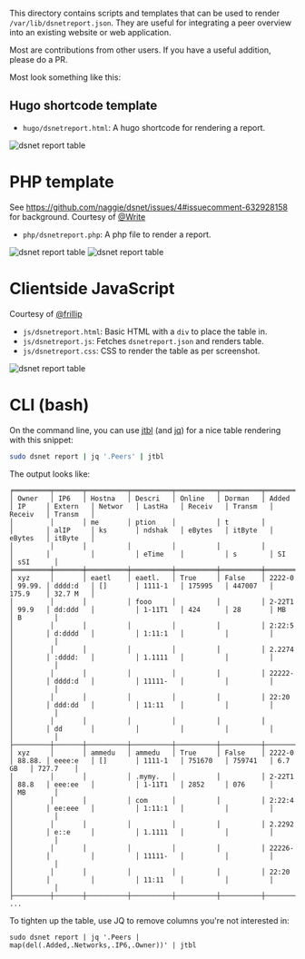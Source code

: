 This directory contains scripts and templates that can be used to render
`/var/lib/dsnetreport.json`. They are useful for integrating a peer overview
into an existing website or web application.

Most are contributions from other users. If you have a useful addition, please
do a PR.

Most look something like this:

## Hugo shortcode template

* `hugo/dsnetreport.html`: A hugo shortcode for rendering a report.

![dsnet report table](https://raw.githubusercontent.com/naggie/dsnet/master/etc/report.png)

# PHP template
See https://github.com/naggie/dsnet/issues/4#issuecomment-632928158 for background. Courtesy of [@Write](https://github.com/Write)

* `php/dsnetreport.php`: A php file to render a report.

![dsnet report table](https://user-images.githubusercontent.com/541722/82712747-0cf42180-9c89-11ea-92fa-0974a34c5c79.jpg)
![dsnet report table](https://user-images.githubusercontent.com/541722/82712745-0a91c780-9c89-11ea-91a8-828e0be38951.jpg)

# Clientside JavaScript

Courtesy of [@frillip](https://github.com/frillip/)

* `js/dsnetreport.html`: Basic HTML with a `div` to place the table in.
* `js/dsnetreport.js`: Fetches `dsnetreport.json` and renders table.
* `js/dsnetreport.css`: CSS to render the table as per screenshot.

![dsnet report table](https://raw.githubusercontent.com/naggie/dsnet/master/etc/dsnet-report-js.png)

# CLI (bash)

On the command line, you can use [jtbl](https://github.com/kellyjonbrazil/jtbl) (and [jq](https://stedolan.github.io/jq/)) for a nice table rendering with this snippet:

```bash
sudo dsnet report | jq '.Peers' | jtbl
```

The output looks like:
```
╒═════════╤═══════╤══════════╤══════════╤══════════╤══════════╤═════════╤════════╤══════════╤══════════╤══════════╤══════════╤══════════╤══════════╤══════════╕
│ Owner   │ IP6   │ Hostna   │ Descri   │ Online   │ Dorman   │ Added   │ IP     │ Extern   │ Networ   │ LastHa   │ Receiv   │ Transm   │ Receiv   │ Transm   │
│         │       │ me       │ ption    │          │ t        │         │        │ alIP     │ ks       │ ndshak   │ eBytes   │ itByte   │ eBytes   │ itByte   │
│         │       │          │          │          │          │         │        │          │          │ eTime    │          │ s        │ SI       │ sSI      │
╞═════════╪═══════╪══════════╪══════════╪══════════╪══════════╪═════════╪════════╪══════════╪══════════╪══════════╪══════════╪══════════╪══════════╪══════════╡
│ xyz     │       │ eaetl    │ eaetl.   │ True     │ False    │ 2222-0  │ 99.99. │ dddd:d   │ []       │ 1111-1   │ 175995   │ 447007   │ 175.9    │ 32.7 M   │
│         │       │          │ fooo     │          │          │ 2-22T1  │ 99.9   │ dd:ddd   │          │ 1-11T1   │ 424      │ 28       │ MB       │ B        │
│         │       │          │          │          │          │ 2:22:5  │        │ d:dddd   │          │ 1:11:1   │          │          │          │          │
│         │       │          │          │          │          │ 2.2274  │        │ :dddd:   │          │ 1.1111   │          │          │          │          │
│         │       │          │          │          │          │ 22222-  │        │ dddd:d   │          │ 11111-   │          │          │          │          │
│         │       │          │          │          │          │ 22:20   │        │ ddd:dd   │          │ 11:11    │          │          │          │          │
│         │       │          │          │          │          │         │        │ dd       │          │          │          │          │          │          │
├─────────┼───────┼──────────┼──────────┼──────────┼──────────┼─────────┼────────┼──────────┼──────────┼──────────┼──────────┼──────────┼──────────┼──────────┤
│ xyz     │       │ ammedu   │ ammedu   │ True     │ False    │ 2222-0  │ 88.88. │ eeee:e   │ []       │ 1111-1   │ 751670   │ 759741   │ 6.7 GB   │ 727.7    │
│         │       │          │ .mymy.   │          │          │ 2-22T1  │ 88.8   │ eee:ee   │          │ 1-11T1   │ 2852     │ 076      │          │ MB       │
│         │       │          │ com      │          │          │ 2:22:4  │        │ ee:eee   │          │ 1:11:1   │          │          │          │          │
│         │       │          │          │          │          │ 2.2292  │        │ e::e     │          │ 1.1111   │          │          │          │          │
│         │       │          │          │          │          │ 22226-  │        │          │          │ 11111-   │          │          │          │          │
│         │       │          │          │          │          │ 22:20   │        │          │          │ 11:11    │          │          │          │          │
├─────────┼───────┼──────────┼──────────┼──────────┼──────────┼─────────┼────────┼──────────┼──────────┼──────────┼──────────┼──────────┼──────────┼──────────┤
...
```

To tighten up the table, use JQ to remove columns you're not interested in:

```
sudo dsnet report | jq '.Peers | map(del(.Added,.Networks,.IP6,.Owner))' | jtbl
```